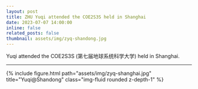 ```yaml
---
layout: post
title: ZHU Yuqi attended the COE2S3S held in Shanghai
date: 2023-07-07 14:00:00
inline: false
related_posts: false
thumbnail: assets/img/zyq-shandong.jpg
---
```


Yuqi attended the COE2S3S (第七届地球系统科学大学) held in Shanghai.

***
<div class="row">
    <div class="col-sm mt-3 mt-md-0">
        {% include figure.html path="assets/img/zyq-shanghai.jpg" title="Yuqi@Shandong" class="img-fluid rounded z-depth-1" %}
    </div>
